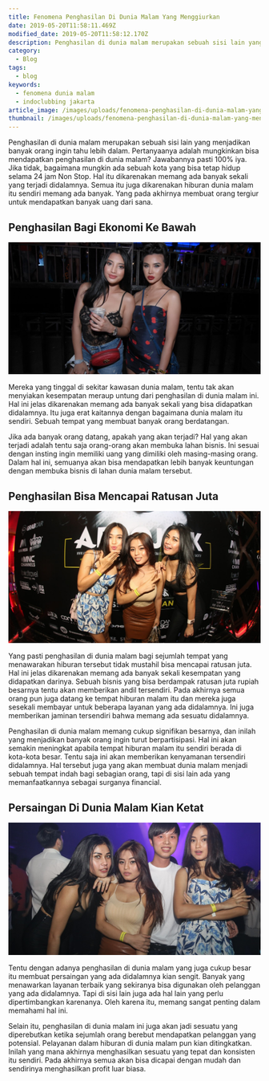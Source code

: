 ```yaml
---
title: Fenomena Penghasilan Di Dunia Malam Yang Menggiurkan
date: 2019-05-20T11:58:11.469Z
modified_date: 2019-05-20T11:58:12.170Z
description: Penghasilan di dunia malam merupakan sebuah sisi lain yang menjadikan banyak orang ingin tahu lebih dalam.
category:
  - Blog
tags:
  - blog
keywords:
  - fenomena dunia malam
  - indoclubbing jakarta
article_image: /images/uploads/fenomena-penghasilan-di-dunia-malam-yang-menggiurkan-2.jpg
thumbnail: /images/uploads/fenomena-penghasilan-di-dunia-malam-yang-menggiurkan-2-014.jpg
---
```

Penghasilan di dunia malam merupakan sebuah sisi lain yang menjadikan banyak orang ingin tahu lebih dalam. Pertanyaanya adalah mungkinkan bisa mendapatkan penghasilan di dunia malam? Jawabannya pasti 100% iya. Jika tidak, bagaimana mungkin ada sebuah kota yang bisa tetap hidup selama 24 jam Non Stop. Hal itu dikarenakan memang ada banyak sekali yang terjadi didalamnya. Semua itu juga dikarenakan hiburan dunia malam itu sendiri memang ada banyak. Yang pada akhirnya membuat orang tergiur untuk mendapatkan banyak uang dari sana.



## Penghasilan Bagi Ekonomi Ke Bawah

![Fenomena Penghasilan Di Dunia Malam Yang Menggiurkan](/images/uploads/fenomena-penghasilan-di-dunia-malam-yang-menggiurkan-3.jpg)

Mereka yang tinggal di sekitar kawasan dunia malam, tentu tak akan menyiakan kesempatan meraup untung dari penghasilan di dunia malam ini. Hal ini jelas dikarenakan memang ada banyak sekali yang bisa didapatkan didalamnya. Itu juga erat kaitannya dengan bagaimana dunia malam itu sendiri. Sebuah tempat yang membuat banyak orang berdatangan.

Jika ada banyak orang datang, apakah yang akan terjadi? Hal yang akan terjadi adalah tentu saja orang-orang akan membuka lahan bisnis. Ini sesuai dengan insting ingin memiliki uang yang dimiliki oleh masing-masing orang. Dalam hal ini, semuanya akan bisa mendapatkan lebih banyak keuntungan dengan membuka bisnis di lahan dunia malam tersebut.



## Penghasilan Bisa Mencapai Ratusan Juta

![Fenomena Penghasilan Di Dunia Malam Yang Menggiurkan](/images/uploads/fenomena-penghasilan-di-dunia-malam-yang-menggiurkan-2.jpg)

Yang pasti penghasilan di dunia malam bagi sejumlah tempat yang menawarakan hiburan tersebut tidak mustahil bisa mencapai ratusan juta. Hal ini jelas dikarenakan memang ada banyak sekali kesempatan yang didapatkan darinya. Sebuah bisnis yang bisa berdampak ratusan juta rupiah besarnya tentu akan memberikan andil tersendiri. Pada akhirnya semua orang pun juga datang ke tempat hiburan malam itu dan mereka juga sesekali membayar untuk beberapa layanan yang ada didalamnya. Ini juga memberikan jaminan tersendiri bahwa memang ada sesuatu didalamnya.

Penghasilan di dunia malam memang cukup signifikan besarnya, dan inilah yang menjadikan banyak orang ingin turut berpartisipasi. Hal ini akan semakin meningkat apabila tempat hiburan malam itu sendiri berada di kota-kota besar. Tentu saja ini akan memberikan kenyamanan tersendiri didalamnya. Hal tersebut juga yang akan membuat dunia malam menjadi sebuah tempat indah bagi sebagian orang, tapi di sisi lain ada yang memanfaatkannya sebagai surganya financial.



## Persaingan Di Dunia Malam Kian Ketat

![Fenomena Penghasilan Di Dunia Malam Yang Menggiurkan](/images/uploads/fenomena-penghasilan-di-dunia-malam-yang-menggiurkan-1.jpg)

Tentu dengan adanya penghasilan di dunia malam yang juga cukup besar itu membuat persaingan yang ada didalamnya kian sengit. Banyak yang menawarkan layanan terbaik yang sekiranya bisa digunakan oleh pelanggan yang ada didalamnya. Tapi di sisi lain juga ada hal lain yang perlu dipertimbangkan karenanya. Oleh karena itu, memang sangat penting dalam memahami hal ini.

Selain itu, penghasilan di dunia malam ini juga akan jadi sesuatu yang diperebutkan ketika sejumlah orang berebut mendapatkan pelanggan yang potensial. Pelayanan dalam hiburan di dunia malam pun kian ditingkatkan. Inilah yang mana akhirnya menghasilkan sesuatu yang tepat dan konsisten itu sendiri. Pada akhirnya semua akan bisa dicapai dengan mudah dan sendirinya menghasilkan profit luar biasa.
